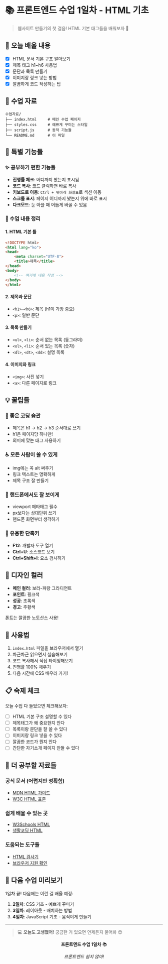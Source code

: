 # 📚 프론트엔드 수업 1일차 - HTML 기초

> 웹사이트 만들기의 첫 걸음! HTML 기본 태그들을 배워보자 💪

## 🎯 오늘 배울 내용

- [x] HTML 문서 기본 구조 알아보기
- [x] 제목 태그 h1~h6 사용법  
- [x] 문단과 목록 만들기
- [x] 이미지랑 링크 넣는 방법
- [x] 깔끔하게 코드 작성하는 팁

## 📁 수업 자료

```
수업자료/
├── index.html     # 메인 수업 페이지
├── styles.css     # 예쁘게 꾸미는 스타일
├── script.js      # 동적 기능들
└── README.md      # 이 파일
```

## 🚀 특별 기능들

### ✨ 공부하기 편한 기능들
- **진행률 체크**: 어디까지 봤는지 표시됨
- **코드 복사**: 코드 클릭하면 바로 복사
- **키보드로 이동**: `Ctrl + 위아래 화살표`로 섹션 이동
- **스크롤 표시**: 페이지 어디까지 봤는지 위에 바로 표시
- **다크모드**: 눈 아플 때 어둡게 바꿀 수 있음

### 📖 수업 내용 정리

#### 1. HTML 기본 틀
```html
<!DOCTYPE html>
<html lang="ko">
<head>
    <meta charset="UTF-8">
    <title>제목</title>
</head>
<body>
    <!-- 여기에 내용 작성 -->
</body>
</html>
```

#### 2. 제목과 문단
- `<h1>~<h6>`: 제목 (h1이 가장 중요)
- `<p>`: 일반 문단

#### 3. 목록 만들기
- `<ul>`, `<li>`: 순서 없는 목록 (동그라미)
- `<ol>`, `<li>`: 순서 있는 목록 (숫자)
- `<dl>`, `<dt>`, `<dd>`: 설명 목록

#### 4. 이미지와 링크
- `<img>`: 사진 넣기
- `<a>`: 다른 페이지로 링크

## 💡 꿀팁들

### 🎯 좋은 코딩 습관
- 제목은 h1 → h2 → h3 순서대로 쓰기
- h1은 페이지당 하나만!
- 의미에 맞는 태그 사용하기

### ♿ 모든 사람이 쓸 수 있게
- img에는 꼭 alt 써주기
- 링크 텍스트는 명확하게
- 제목 구조 잘 만들기

### 📱 핸드폰에서도 잘 보이게
- viewport 메타태그 필수
- px보다는 상대단위 쓰기
- 핸드폰 화면부터 생각하기

### 🔧 유용한 단축키
- **F12**: 개발자 도구 열기
- **Ctrl+U**: 소스코드 보기
- **Ctrl+Shift+I**: 요소 검사하기

## 🎨 디자인 컬러

- **메인 컬러**: 보라-파랑 그라디언트
- **포인트**: 핑크색
- **성공**: 초록색
- **경고**: 주황색

폰트는 깔끔한 노토산스 사용!

## 🚀 사용법

1. `index.html` 파일을 브라우저에서 열기
2. 차근차근 읽으면서 실습해보기
3. 코드 복사해서 직접 타이핑해보기
4. 진행률 100% 채우기
5. 다음 시간에 CSS 배우러 가기!

## 📋 숙제 체크

오늘 수업 다 들었으면 체크해보자:

- [ ] HTML 기본 구조 설명할 수 있다
- [ ] 제목태그가 왜 중요한지 안다
- [ ] 목록이랑 문단을 잘 쓸 수 있다
- [ ] 이미지랑 링크 넣을 수 있다
- [ ] 깔끔한 코드가 뭔지 안다
- [ ] 간단한 자기소개 페이지 만들 수 있다

## 🔗 더 공부할 자료들

### 공식 문서 (어렵지만 정확함)
- [MDN HTML 가이드](https://developer.mozilla.org/ko/docs/Web/HTML)
- [W3C HTML 표준](https://www.w3.org/TR/html52/)

### 쉽게 배울 수 있는 곳
- [W3Schools HTML](https://www.w3schools.com/html/)
- [생활코딩 HTML](https://opentutorials.org/course/3084)

### 도움되는 도구들
- [HTML 검사기](https://validator.w3.org/)
- [브라우저 지원 확인](https://caniuse.com/)

## 🎯 다음 수업 미리보기

1일차 끝! 다음에는 이런 걸 배울 예정:

1. **2일차**: CSS 기초 - 예쁘게 꾸미기
2. **3일차**: 레이아웃 - 배치하는 방법
3. **4일차**: JavaScript 기초 - 움직이게 만들기

---

> 💻 **오늘도 고생했어!** 궁금한 거 있으면 언제든지 물어봐 😊

<div align="center">

**프론트엔드 수업 1일차** 📚

*프론트엔드 쉽지 않아!*

</div>

